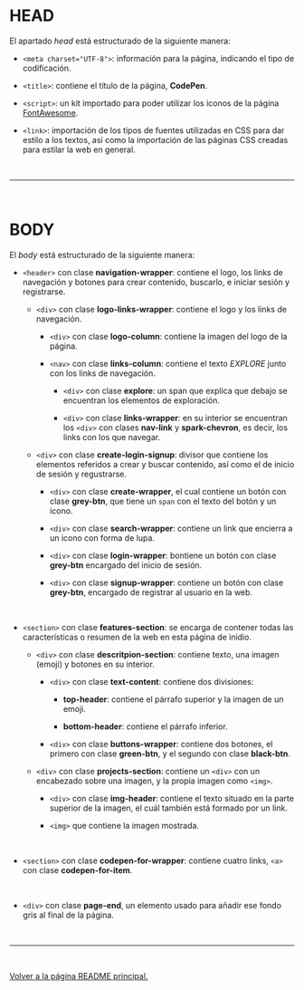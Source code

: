 # HEAD

El apartado *head* está estructurado de la siguiente manera:

* `<meta charset="UTF-8">`: información para la página, indicando el tipo de codificación.

* `<title>`: contiene el título de la página, **CodePen**.

* `<script>`: un kit importado para poder utilizar los iconos de la página [FontAwesome](https://fontawesome.com/).

* `<link>`: importación de los tipos de fuentes utilizadas en CSS para dar estilo a los textos, así como la importación de las páginas CSS creadas para estilar la web en general.

<br><hr><br>

# BODY

El *body* está estructurado de la siguiente manera:

* `<header>` con clase **navigation-wrapper**: contiene el logo, los links de navegación y botones para crear contenido, buscarlo, e iniciar sesión y registrarse.

  * `<div>` con clase **logo-links-wrapper**: contiene el logo y los links de navegación.

    * `<div>` con clase **logo-column**: contiene la imagen del logo de la página.

	* `<nav>` con clase **links-column**: contiene el texto *EXPLORE* junto con los links de navegación.

	  * `<div>` con clase **explore**: un span que explica que debajo se encuentran los elementos de exploración.

	  * `<div>` con clase **links-wrapper**: en su interior se encuentran los `<div>` con clases **nav-link** y **spark-chevron**, es decir, los links con los que navegar.

  * `<div>` con clase **create-login-signup**: divisor que contiene los elementos referidos a crear y buscar contenido, así como el de inicio de sesión y regustrarse.

    * `<div>` con clase **create-wrapper**, el cual contiene un botón con clase **grey-btn**, que tiene un `span` con el texto del botón y un icono.

	* `<div>` con clase **search-wrapper**: contiene un link que encierra a un icono con forma de lupa.

	* `<div>` con clase **login-wrapper**: bontiene un botón con clase **grey-btn** encargado del inicio de sesión.

	* `<div>` con clase **signup-wrapper**: contiene un botón con clase **grey-btn**, encargado de registrar al usuario en la web.

<br>

* `<section>` con clase **features-section**: se encarga de contener todas las características o resumen de la web en esta página de inidio.

  * `<div>` con clase **descritpion-section**: contiene texto, una imagen (emoji) y botones en su interior.

    * `<div>` con clase **text-content**: contiene dos divisiones:

	  * **top-header**: contiene el párrafo superior y la imagen de un emoji.

	  * **bottom-header**: contiene el párrafo inferior.

	* `<div>` con clase **buttons-wrapper**: contiene dos botones, el primero con clase **green-btn**, y el segundo con clase **black-btn**.

  * `<div>` con clase **projects-section**: contiene un `<div>` con un encabezado sobre una imagen, y la propia imagen como `<img>`.

    * `<div>` con clase **img-header**: contiene el texto situado en la parte superior de la imagen, el cuál también está formado por un link.

	* `<img>` que contiene la imagen mostrada.

<br>

* `<section>` con clase **codepen-for-wrapper**: contiene cuatro links, `<a>` con clase **codepen-for-item**.

<br>

* `<div>` con clase **page-end**, un elemento usado para añadir ese fondo gris al final de la página.

<br><hr><br>

[Volver a la página README principal.](../README.md)
